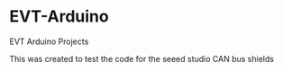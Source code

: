 # EVT-Arduino

EVT Arduino Projects

This was created to test the code for the seeed studio CAN bus shields
